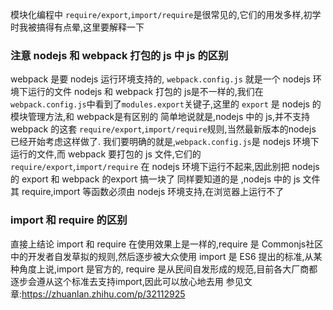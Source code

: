 模块化编程中 `require/export`,`import/require`是很常见的,它们的用发多样,初学时我被搞得有点晕,这里要解释一下
### 注意 nodejs 和 webpack 打包的 js 中 js 的区别
webpack 是要 nodejs 运行环境支持的, `webpack.config.js` 就是一个 nodejs 环境下运行的文件
nodejs 和 webpack 打包的 js是不一样的,我们在`webpack.config.js`中看到了`modules.export`关键子,这里的 `export` 是 nodejs 的模块管理方法,和 webpack是有区别的
简单地说就是,nodejs 中的 js,并不支持 webpack 的这套 `require/export`,`import/require`规则,当然最新版本的nodejs 已经开始考虑这样做了.
我们要明确的就是,`webpack.config.js`是 nodejs 环境下运行的文件,而 webpack 要打包的 js 文件,它们的  `require/export`,`import/require` 在 nodejs 环境下运行不起来,因此别把 nodejs 的 export 和 webpack 的export 搞一块了
同样要知道的是 ,nodejs 中的 js 文件其 require,import 等函数必须由 nodejs 环境支持,在浏览器上运行不了
### import 和 require 的区别
直接上结论 import 和 require 在使用效果上是一样的,require 是 Commonjs社区中的开发者自发草拟的规则,然后逐步被大众使用
import 是 ES6 提出的标准,从某种角度上说,import 是官方的, require 是从民间自发形成的规范,目前各大厂商都逐步会遵从这个标准去支持import,因此可以放心地去用
参见文章:https://zhuanlan.zhihu.com/p/32112925
